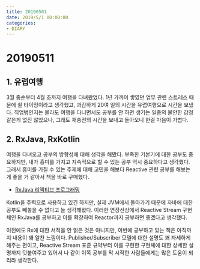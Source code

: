 ```yaml
---
title: 20190501
date: 2019/5/1 00:00:00
categories:
- DIARY
---
```


# 20190511
## 1. 유럽여행
3월 중순부터 4월 초까지 여행을 다녀왔었다. 1년 가까이 쌓였던 업무 관련 스트레스 때문에 쉴 타이밍이라고 생각했고, 과감하게 20여 일의 시간을 유럽여행으로 시간을 보냈다. 직업병인지는 몰라도 여행을 다니면서도 공부를 안 하면 생기는 일종의 불안한 감정 같은게 없진 않았으나, 그래도 재충전의 시간을 보내고 돌아오니 한결 마음이 가볍다.


## 2. RxJava, RxKotlin
여행을 다녀오고 공부의 방향성에 대해 생각을 해봤다. 부족한 기본기에 대한 공부도 중요하지만, 내가 흥미를 가지고 지속적으로 할 수 있는 공부 역시 중요하다고 생각했다. 그래서 흥미를 가질 수 있는 주제에 대해 고민을 해보다 Reactive 관련 공부를 해보는 게 좋을 거 같아서 책을 바로 구매했다. 

- [RxJava 리액티브 프로그래밍](https://book.naver.com/bookdb/book_detail.nhn?bid=14689555)

Kotlin을 주력으로 사용하고 있긴 하지만, 실제 JVM에서 돌아가기 때문에 자바에 대한 공부도 빼놓을 수 없다고 늘 생각해왔다. 이러한 연장선상에서 Reactive Stream 구현체인 RxJava를 공부하고 이를 확장하여 Reactor까지 공부하면 좋겠다고 생각했다.

이전에도 Rx에 대한 서적을 안 읽은 것은 아니지만, 이번에 공부하고 있는 책은 아직까지 내용이 꽤 알찬 느낌이다. Publisher/Subscriber 모델에 대한 설명도 꽤 자세하게 해주는 편이고, Reactive Stream 표준 규약부터 이를 구현한 구현체에 대한 상세한 설명까지 덧붙여주고 있어서 나 같이 이쪽 공부를 막 시작한 사람들에게는 많은 도움이 되리라 생각한다.





